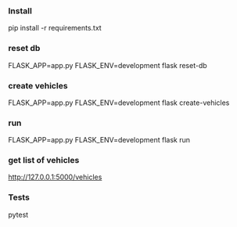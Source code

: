 ### Install

pip install -r requirements.txt

### reset db

FLASK_APP=app.py FLASK_ENV=development flask reset-db

### create vehicles

FLASK_APP=app.py FLASK_ENV=development flask create-vehicles

### run

FLASK_APP=app.py FLASK_ENV=development flask run

### get list of vehicles

http://127.0.0.1:5000/vehicles

### Tests

pytest
